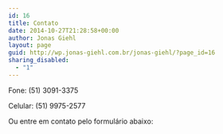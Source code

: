 ```yaml
---
id: 16
title: Contato
date: 2014-10-27T21:28:58+00:00
author: Jonas Giehl
layout: page
guid: http://wp.jonas-giehl.com.br/jonas-giehl/?page_id=16
sharing_disabled:
  - "1"
---
```

Fone: (51) 3091-3375
  
Celular: (51) 9975-2577

Ou entre em contato pelo formulário abaixo: